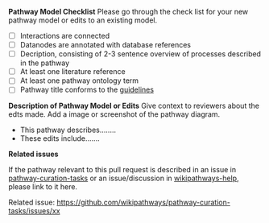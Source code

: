**Pathway Model Checklist**
Please go through the check list for your new pathway model or edits to an existing model.

- [ ] Interactions are connected
- [ ] Datanodes are annotated with database references
- [ ] Decription, consisting of 2-3 sentence overview of processes described in the pathway
- [ ] At least one literature reference
- [ ] At least one pathway ontology term
- [ ] Pathway title conforms to the [guidelines](https://github.com/wikipathways/wikipathways-faq/discussions/24)

**Description of Pathway Model or Edits** Give context to reviewers about the edts made. Add a image or screenshot of the pathway diagram.

- This pathway describes........
- These edits include.......

**Related issues**  

If the pathway relevant to this pull request is described in an issue in [pathway-curation-tasks](https://github.com/wikipathways/pathway-curation-tasks) or an issue/discussion in [wikipathways-help](https://github.com/wikipathways/wikipathways-help), please link to it here.

Related issue: https://github.com/wikipathways/pathway-curation-tasks/issues/xx
